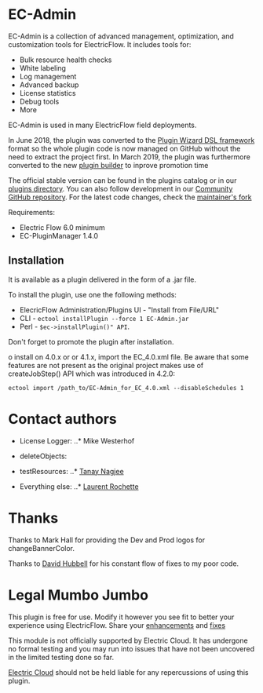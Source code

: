 # EC-Admin

EC-Admin is a collection of advanced management, optimization, and customization
tools for ElectricFlow. It includes tools for:

* Bulk resource health checks
* White labeling
* Log management
* Advanced backup
* License statistics
* Debug tools
* More

EC-Admin is used in many ElectricFlow field deployments.

In June 2018, the plugin was converted to the [Plugin Wizard DSL framework](https://github.com/electric-cloud/PluginWizard)
format so the whole plugin code is now managed on GitHub without the need
to extract the project first. In March 2019, the plugin was furthermore
converted to the new [plugin builder](https://github.com/electric-cloud/ec-plugin-tool)
to inprove promotion time

The official stable version can be found in the plugins catalog or in
our [plugins directory](https://electric-cloud.com/plugins/directory/p/ec-admin).
You can also follow development in our [Community GitHub repository](https://github.com/electric-cloud-community/EC-Admin).
For the latest code changes, check the [maintainer's fork](https://github.com/lrochette/EC-Admin)

Requirements:

* Electric Flow 6.0 minimum
* EC-PluginManager 1.4.0


## Installation

It is available as a plugin delivered in the form of a .jar file.

To install the plugin, use one the following methods:

* ElecricFlow Administration/Plugins UI - "Install from File/URL"
* CLI - `ectool installPlugin --force 1 EC-Admin.jar`
* Perl - `$ec->installPlugin()" API`.

Don't forget to promote the plugin after installation.

o install on 4.0.x or or 4.1.x, import the EC_4.0.xml file. Be
aware that some features are not present as the original project
makes use of createJobStep() API which was introduced in 4.2.0:

```ectool import /path_to/EC-Admin_for_EC_4.0.xml --disableSchedules 1```



# Contact authors

* License Logger:
..* Mike Westerhof

* deleteObjects:
* testResources:
..* [Tanay Nagjee](https://github.com/tanaynagjee)

* Everything else:
..*  [Laurent Rochette](mailto:lrochette@electric-cloud.com)


# Thanks
Thanks to Mark Hall for providing the Dev and Prod logos for changeBannerColor.

Thanks to [David Hubbell](mailto:dhubbell@spkaa.com) for his constant flow of
fixes to my poor code.

# Legal Mumbo Jumbo

This plugin is free for use. Modify it however you see fit to better your
experience using ElectricFlow. Share
your [enhancements](https://github.com/electric-cloud-community/EC-DslDeploy/issues)
and [fixes](https://github.com/electric-cloud-community/EC-DslDeploy/pulls)

This module is not officially supported by Electric Cloud. It has undergone no
formal testing and you may run into issues that have not been uncovered in the
limited testing done so far.

[Electric Cloud](https://www.electric-cloud.com) should not be held liable for
any repercussions of using this plugin.
